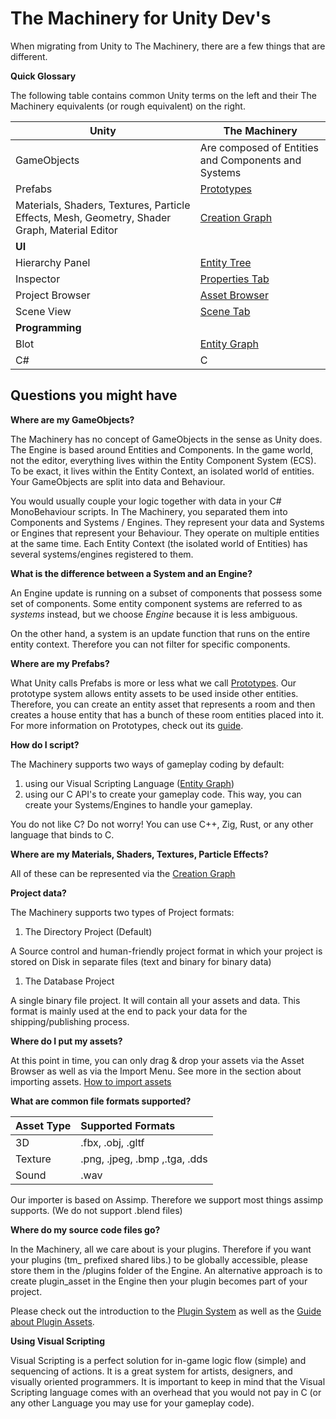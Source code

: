 # The Machinery for Unity Dev's

When migrating from Unity to The Machinery, there are a few things that are different.

**Quick Glossary**

The following table contains common Unity terms on the left and their The Machinery equivalents (or rough equivalent) on the right.

| Unity                                                        | The Machinery                                                |
| ------------------------------------------------------------ | ------------------------------------------------------------ |
| GameObjects                                                  | Are composed of Entities and Components and Systems          |
| Prefabs                                                      | [Prototypes]({{base_url}}/the_machinery_book/editing_workflows/prototypes.html) |
| Materials, Shaders, Textures, Particle Effects, Mesh, Geometry, Shader Graph, Material Editor | [Creation Graph]({{base_url}}/the_machinery_book/editing_workflows/creation_graphs_asset_pipeline.html) |
| **UI**                                                       |                                                              |
| Hierarchy Panel                                              | [Entity Tree]({{base_url}}/the_machinery_book/the_editor/entity_tree_tab.html) |
| Inspector                                                    | [Properties Tab]({{base_url}}/the_machinery_book/the_editor/properties_tab.html) |
| Project Browser                                              | [Asset Browser]({{base_url}}/the_machinery_book/the_editor/asset_browser.html) |
| Scene View                                                   | [Scene Tab]({{base_url}}/the_machinery_book/the_editor/asset_browser.html) |
| **Programming**                                              |                                                              |
| Blot                                                         | [Entity Graph]({{base_url}}/the_machinery_book/editing_workflows/visual-scripting.html) |
| C#                                                           | C                                                            |

## Questions you might have

**Where are my GameObjects?**

The Machinery has no concept of GameObjects in the sense as Unity does. The Engine is based around Entities and Components. In the game world, not the editor, everything lives within the Entity Component System (ECS). To be exact, it lives within the Entity Context, an isolated world of entities. Your GameObjects are split into data and Behaviour. 

You would usually couple your logic together with data in your C# MonoBehaviour scripts. In The Machinery, you separated them into Components and Systems / Engines. They represent your data and Systems or Engines that represent your Behaviour. They operate on multiple entities at the same time. Each Entity Context (the isolated world of Entities) has several systems/engines registered to them.

**What is the difference between a System and an Engine?**

An Engine update is running on a subset of components that possess some set of components. Some entity component systems are referred to as *systems* instead, but we choose *Engine* because it is less ambiguous.

On the other hand, a system is an update function that runs on the entire entity context. Therefore you can not filter for specific components.



**Where are my Prefabs?**

What Unity calls Prefabs is more or less what we call [Prototypes](). Our prototype system allows entity assets to be used inside other entities. Therefore, you can create an entity asset that represents a room and then creates a house entity that has a bunch of these room entities placed into it. For more information on Prototypes, check out its [guide]().



**How do I script?**

The Machinery supports two ways of gameplay coding by default:

1. using our Visual Scripting Language ([Entity Graph]())
2. using our C API's to create your gameplay code. This way, you can create your Systems/Engines to handle your gameplay.

You do not like C? Do not worry! You can use C++, Zig, Rust, or any other language that binds to C.



**Where are my Materials, Shaders, Textures, Particle Effects?**

All of these can be represented via the [Creation Graph]()



**Project data?**

The Machinery supports two types of Project formats:

1. The Directory Project (Default)

A Source control and human-friendly project format in which your project is stored on Disk in separate files (text and binary for binary data)

1. The Database Project

A single binary file project. It will contain all your assets and data. This format is mainly used at the end to pack your data for the shipping/publishing process.



**Where do I put my assets?**

At this point in time, you can only drag & drop your assets via the Asset Browser as well as via the Import Menu. See more in the section about importing assets. [How to import assets]()



**What are common file formats supported?**

| Asset Type | Supported Formats             |
| :--------- | :---------------------------- |
| 3D         | .fbx, .obj, .gltf             |
| Texture    | .png, .jpeg, .bmp ,.tga, .dds |
| Sound      | .wav                          |

Our importer is based on Assimp. Therefore we support most things assimp supports. (We do not support .blend files)

**Where do my source code files go?**

In the Machinery, all we care about is your plugins. Therefore if you want your plugins (tm_ prefixed shared libs.) to be globally accessible, please store them in the /plugins folder of the Engine. An alternative approach is to create plugin_asset in the Engine then your plugin becomes part of your project. 

Please check out the introduction to the [Plugin System]() as well as the [Guide about Plugin Assets]().



**Using Visual Scripting**

Visual Scripting is a perfect solution for in-game logic flow (simple) and sequencing of actions. It is a great system for artists, designers, and visually oriented programmers. It is important to keep in mind that the Visual Scripting language comes with an overhead that you would not pay in C (or any other Language you may use for your gameplay code).

